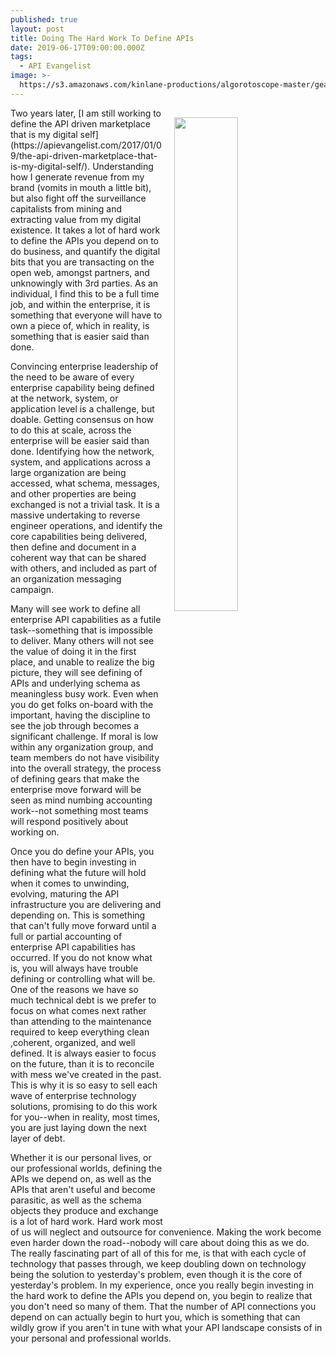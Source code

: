 ```yaml
---
published: true
layout: post
title: Doing The Hard Work To Define APIs
date: 2019-06-17T09:00:00.000Z
tags:
  - API Evangelist
image: >-
  https://s3.amazonaws.com/kinlane-productions/algorotoscope-master/gears-4882162452-fa3126b38d-b-umberto-bocc.jpg
---
```

<img src="{{ page.image }}" width="45%" align="right" style="padding: 15px;" />
Two years later, [I am still working to define the API driven marketplace that is my digital self](https://apievangelist.com/2017/01/09/the-api-driven-marketplace-that-is-my-digital-self/). Understanding how I generate revenue from my brand (vomits in mouth a little bit), but also fight off the surveillance capitalists from mining and extracting value from my digital existence. It takes a lot of hard work to define the APIs you depend on to do business, and quantify the digital bits that you are transacting on the open web, amongst partners, and unknowingly with 3rd parties. As an individual, I find this to be a full time job, and within the enterprise, it is something that everyone will have to own a piece of, which in reality, is something that is easier said than done.

Convincing enterprise leadership of the need to be aware of every enterprise capability being defined at the network, system, or application level is a challenge, but doable. Getting consensus on how to do this at scale, across the enterprise will be easier said than done. Identifying how the network, system, and applications across a large organization are being accessed, what schema, messages, and other properties are being exchanged is not a trivial task. It is a massive undertaking to reverse engineer operations, and identify the core capabilities being delivered, then define and document in a coherent way that can be shared with others, and included as part of an organization messaging campaign.

Many will see work to define all enterprise API capabilities as a futile task--something that is impossible to deliver. Many others will not see the value of doing it in the first place, and unable to realize the big picture, they will see defining of APIs and underlying schema as meaningless busy work. Even when you do get folks on-board with the important, having the discipline to see the job through becomes a significant challenge. If moral is low within any organization group, and team members do not have visibility into the overall strategy, the process of defining gears that make the enterprise move forward will be seen as mind numbing accounting work--not something most teams will respond positively about working on.

Once you do define your APIs, you then have to begin investing in defining what the future will hold when it comes to unwinding, evolving, maturing the API infrastructure you are delivering and depending on. This is something that can't fully move forward until a full or partial accounting of enterprise API capabilities has occurred. If you do not know what is, you will always have trouble defining or controlling what will be. One of the reasons we have so much technical debt is we prefer to focus on what comes next rather than attending to the maintenance required to keep everything clean ,coherent, organized, and well defined. It is always easier to focus on the future, than it is to reconcile with mess we've created in the past. This is why it is so easy to sell each wave of enterprise technology solutions, promising to do this work for you--when in reality, most times, you are just laying down the next layer of debt.

Whether it is our personal lives, or our professional worlds, defining the APIs we depend on, as well as the APIs that aren't useful and become parasitic, as well as the schema objects they produce and exchange is a lot of hard work. Hard work most of us will neglect and outsource for convenience. Making the work become even harder down the road--nobody will care about doing this as we do. The really fascinating part of all of this for me, is that with each cycle of technology that passes through, we keep doubling down on technology being the solution to yesterday's problem, even though it is the core of yesterday's problem. In my experience, once you really begin investing in the hard work to define the APIs you depend on, you begin to realize that you don't need so many of them. That the number of API connections you depend on can actually begin to hurt you, which is something that can wildly grow if you aren't in tune with what your API landscape consists of in your personal and professional worlds.
